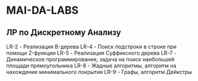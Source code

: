 # MAI-DA-LABS
## ЛР по Дискретному Анализу
LR-2 - Реализация B-дерева
LR-4 - Поиск подстроки в строке при помощи Z-функции
LR-5 - Реализация Суффиксного дерева
LR-7 - Динамическое программирование, задача на поиск наибольшей площади прямоугольника
LR-8 - Жадные алгоритмы, алгоритм на нахождение минимального покрытия
LR-9 - Графы, алгоритм Дейкстры
